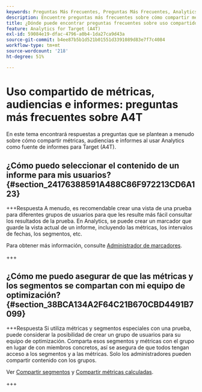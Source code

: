 ```yaml
---
keywords: Preguntas Más Frecuentes, Preguntas Más Frecuentes, Analytics Para Target, Segmentos, A4T, Compartir Informes
description: Encuentre preguntas más frecuentes sobre cómo compartir métricas, audiencias e informes al usar Analytics for [!DNL Target] (A4T). A4T le permite utilizar los informes de Analytics para las actividades Adobe [!DNL Target] s.
title: ¿Dónde puede encontrar preguntas frecuentes sobre uso compartido de métricas, audiencias e informes en A4T?
feature: Analytics for Target (A4T)
exl-id: 59084e19-dfac-4796-a0b4-1da27ca9d43a
source-git-commit: b4ee87b5b1d521b01551d3391089d83e7f7c4084
workflow-type: tm+mt
source-wordcount: '218'
ht-degree: 51%

---
```


# Uso compartido de métricas, audiencias e informes: preguntas más frecuentes sobre A4T

En este tema encontrará respuestas a preguntas que se plantean a menudo sobre cómo compartir métricas, audiencias e informes al usar Analytics como fuente de informes para Target (A4T).

## ¿Cómo puedo seleccionar el contenido de un informe para mis usuarios? {#section_24176388591A488C86F972213CD6A123}

+++Respuesta
A menudo, es recomendable crear una vista de una prueba para diferentes grupos de usuarios para que les resulte más fácil consultar los resultados de la prueba. En Analytics, se puede crear un marcador que guarde la vista actual de un informe, incluyendo las métricas, los intervalos de fechas, los segmentos, etc.

Para obtener más información, consulte [Administrador de marcadores](https://experienceleague.adobe.com/docs/analytics/analyze/reports-analytics/bookmarks.html).

+++

## ¿Cómo me puedo asegurar de que las métricas y los segmentos se compartan con mi equipo de optimización? {#section_38BCA134A2F64C21B670CBD4491B7099}

+++Respuesta
Si utiliza métricas y segmentos especiales con una prueba, puede considerar la posibilidad de crear un grupo de usuarios para su equipo de optimización. Comparta esos segmentos y métricas con el grupo en lugar de con miembros concretos, así se asegura de que todos tengan acceso a los segmentos y a las métricas. Solo los administradores pueden compartir contenido con los grupos.

Ver [Compartir segmentos](https://experienceleague.adobe.com/docs/analytics/components/segmentation/segmentation-workflow/t-seg-share.html) y [Compartir métricas calculadas](https://experienceleague.adobe.com/docs/analytics/components/calculated-metrics/calcmetric-workflow/cm-sharing.html).

+++